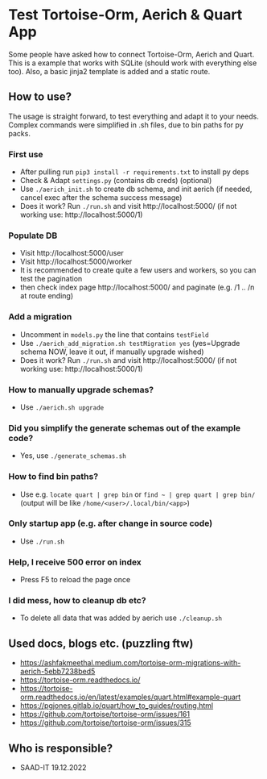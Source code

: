 # Test Tortoise-Orm, Aerich & Quart App
Some people have asked how to connect Tortoise-Orm, Aerich and Quart. This is a example that works with SQLite (should work with everything else too). Also, a basic jinja2 template is added and a static route.

## How to use?
The usage is straight forward, to test everything and adapt it to your needs. Complex commands were simplified in .sh files, due to bin paths for py packs.

### First use
- After pulling run `pip3 install -r requirements.txt` to install py deps
- Check & Adapt `settings.py` (contains db creds) (optional)
- Use `./aerich_init.sh` to create db schema, and init aerich (if needed, cancel exec after the schema success message)
- Does it work? Run `./run.sh` and visit http://localhost:5000/ (if not working use: http://localhost:5000/1)

### Populate DB
- Visit http://localhost:5000/user
- Visit http://localhost:5000/worker
- It is recommended to create quite a few users and workers, so you can test the pagination
- then check index page http://localhost:5000/ and paginate (e.g. /1 .. /n at route ending)

### Add a migration
- Uncomment in `models.py` the line that contains `testField`
- Use `./aerich_add_migration.sh testMigration yes` (yes=Upgrade schema NOW, leave it out, if manually upgrade wished)
- Does it work? Run `./run.sh` and visit http://localhost:5000/ (if not working use: http://localhost:5000/1)

### How to manually upgrade schemas?
- Use `./aerich.sh upgrade`

### Did you simplify the generate schemas out of the example code?
- Yes, use `./generate_schemas.sh`

### How to find bin paths?
- Use e.g. `locate quart | grep bin` or `find ~ | grep quart | grep bin/` (output will be like `/home/<user>/.local/bin/<app>`)

### Only startup app (e.g. after change in source code)
- Use `./run.sh`

### Help, I receive 500 error on index
- Press F5 to reload the page once

### I did mess, how to cleanup db etc?
- To delete all data that was added by aerich use `./cleanup.sh`

## Used docs, blogs etc. (puzzling ftw)
- https://ashfakmeethal.medium.com/tortoise-orm-migrations-with-aerich-5ebb7238bed5
- https://tortoise-orm.readthedocs.io/
- https://tortoise-orm.readthedocs.io/en/latest/examples/quart.html#example-quart
- https://pgjones.gitlab.io/quart/how_to_guides/routing.html
- https://github.com/tortoise/tortoise-orm/issues/161
- https://github.com/tortoise/tortoise-orm/issues/315

## Who is responsible?
- SAAD-IT 19.12.2022
